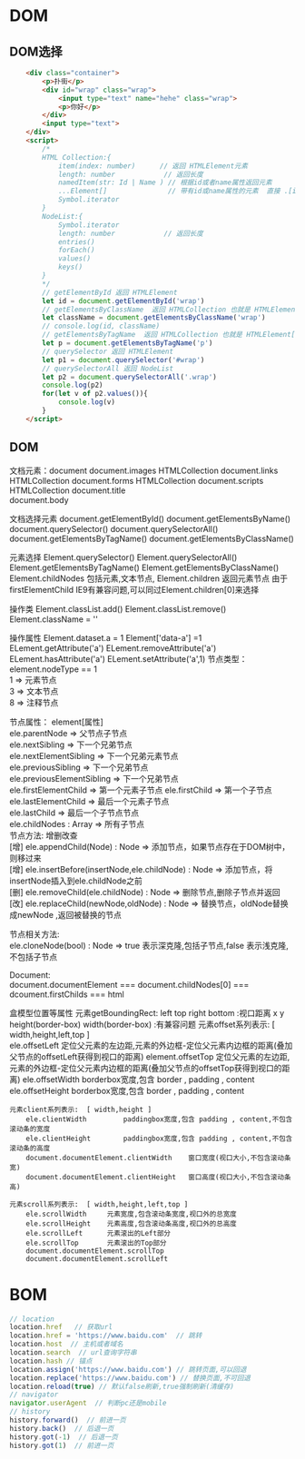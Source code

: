 # DOM
## DOM选择
```html
    <div class="container">
        <p>扑街</p>
        <div id="wrap" class="wrap">
            <input type="text" name="hehe" class="wrap">
            <p>你好</p>
        </div>
        <input type="text">
    </div>
    <script>
        /*
        HTML Collection:{
            item(index: number)      // 返回 HTMLElement元素
            length: number            // 返回长度
            namedItem(str: Id | Name ) // 根据id或者name属性返回元素
            ...Element[]               // 带有id或name属性的元素  直接 .[id] .[name]
            Symbol.iterator
        } 
        NodeList:{
            Symbol.iterator
            length: number            // 返回长度
            entries()
            forEach()
            values()
            keys() 
        }
        */
        // getElementById 返回 HTMLElement
        let id = document.getElementById('wrap')
        // getElementsByClassName  返回 HTMLCollection 也就是 HTMLElement[] 
        let className = document.getElementsByClassName('wrap')
        // console.log(id, className)
        // getElementsByTagName  返回 HTMLCollection 也就是 HTMLElement[]          
        let p = document.getElementsByTagName('p')
        // querySelector 返回 HTMLElement
        let p1 = document.querySelector('#wrap')
        // querySelectorAll 返回 NodeList
        let p2 = document.querySelectorAll('.wrap')
        console.log(p2)
        for(let v of p2.values()){
            console.log(v)
        }
    </script>
```
##   DOM
文档元素：document
document.images  HTMLCollection
document.links   HTMLCollection
document.forms   HTMLCollection
document.scripts HTMLCollection
document.title   
document.body 

文档选择元素
document.getElementById()
document.getElementsByName()
document.querySelector()
document.querySelectorAll()
document.getElementsByTagName()
document.getElementsByClassName()

元素选择
Element.querySelector()
Element.querySelectorAll()
Element.getElementsByTagName()
Element.getElementsByClassName()
Element.childNodes  包括元素,文本节点,
Element.children 返回元素节点
由于firstElementChild IE9有兼容问题,可以同过Element.children[0]来选择

操作类
Element.classList.add()
Element.classList.remove()
Element.className = ''

操作属性
Element.dataset.a = 1
Element['data-a']  =1
ELement.getAttribute('a')
ELement.removeAttribute('a')
ELement.hasAttribute('a')
ELement.setAttribute('a',1)
节点类型： element.nodeType == 1  
          1 => 元素节点  
          3 => 文本节点  
          8 => 注释节点  
    
节点属性： element[属性]  
          ele.parentNode => 父节点子节点  
          ele.nextSibling => 下一个兄弟节点  
          ele.nextElementSibling => 下一个兄弟元素节点  
          ele.previousSibling => 下一个兄弟节点  
          ele.previousElementSibling => 下一个兄弟节点  
          ele.firstElementChild => 第一个元素子节点 
          ele.firstChild => 第一个子节点 
          ele.lastElementChild => 最后一个元素子节点   
          ele.lastChild => 最后一个子节点节点    
          ele.childNodes : Array => 所有子节点    
节点方法:  增删改查  
[增]      ele.appendChild(Node) : Node => 添加节点，如果节点存在于DOM树中，则移过来  
[增]      ele.insertBefore(insertNode,ele.childNode) : Node => 添加节点，将insertNode插入到ele.childNode之前  
[删]      ele.removeChild(ele.childNode) : Node =>  删除节点,删除子节点并返回  
[改]      ele.replaceChild(newNode,oldNode) : Node => 替换节点，oldNode替换成newNode ,返回被替换的节点   

节点相关方法:   
          ele.cloneNode(bool) : Node => true 表示深克隆,包括子节点,false 表示浅克隆,不包括子节点  

Document:  
          document.documentElement === document.childNodes[0] === dcoument.firstChilds === html  
  
盒模型位置等属性
    元素getBoundingRect:
        left top right bottom :视口距离
        x y height(border-box) width(border-box) :有兼容问题
    元素offset系列表示:   [ width,height,left,top ]  
        ele.offsetLeft      定位父元素的左边距,元素的外边框-定位父元素内边框的距离(叠加父节点的offsetLeft获得到视口的距离)
        element.offsetTop   定位父元素的左边距,元素的外边框-定位父元素内边框的距离(叠加父节点的offsetTop获得到视口的距离) 
        ele.offsetWidth     borderbox宽度,包含 border , padding , content  
        ele.offsetHeight    borderbox宽度,包含 border , padding , content  

    元素client系列表示:  [ width,height ]   
        ele.clientWidth         paddingbox宽度,包含 padding , content,不包含滚动条的宽度
        ele.clientHeight        paddingbox宽度,包含 padding , content,不包含滚动条的高度
        document.documentElement.clientWidth    窗口宽度(视口大小,不包含滚动条宽)   
        document.documentElement.clientHeight   窗口高度(视口大小,不包含滚动条高)    

    元素scroll系列表示:  [ width,height,left,top ]  
        ele.scrollWidth     元素宽度,包含滚动条宽度,视口外的总宽度
        ele.scrollHeight    元素高度,包含滚动条高度,视口外的总高度
        ele.scrollLeft      元素滚出的Left部分
        ele.scrollTop       元素滚出的Top部分
        document.documentElement.scrollTop
        document.documentElement.scrollLeft
# BOM  
```js
// location 
location.href   // 获取url 
location.href = 'https://www.baidu.com'  // 跳转
location.host  // 主机或者域名
location.search  // url查询字符串
location.hash // 锚点
location.assign('https://www.baidu.com') // 跳转页面,可以回退
location.replace('https://www.baidu.com') // 替换页面,不可回退
location.reload(true) // 默认false刷新,true强制刷新(清缓存)
// navigator
navigator.userAgent  // 判断pc还是mobile
// history 
history.forward()  // 前进一页
history.back()  // 后退一页
history.got(-1)  // 后退一页
history.got(1)  // 前进一页
```